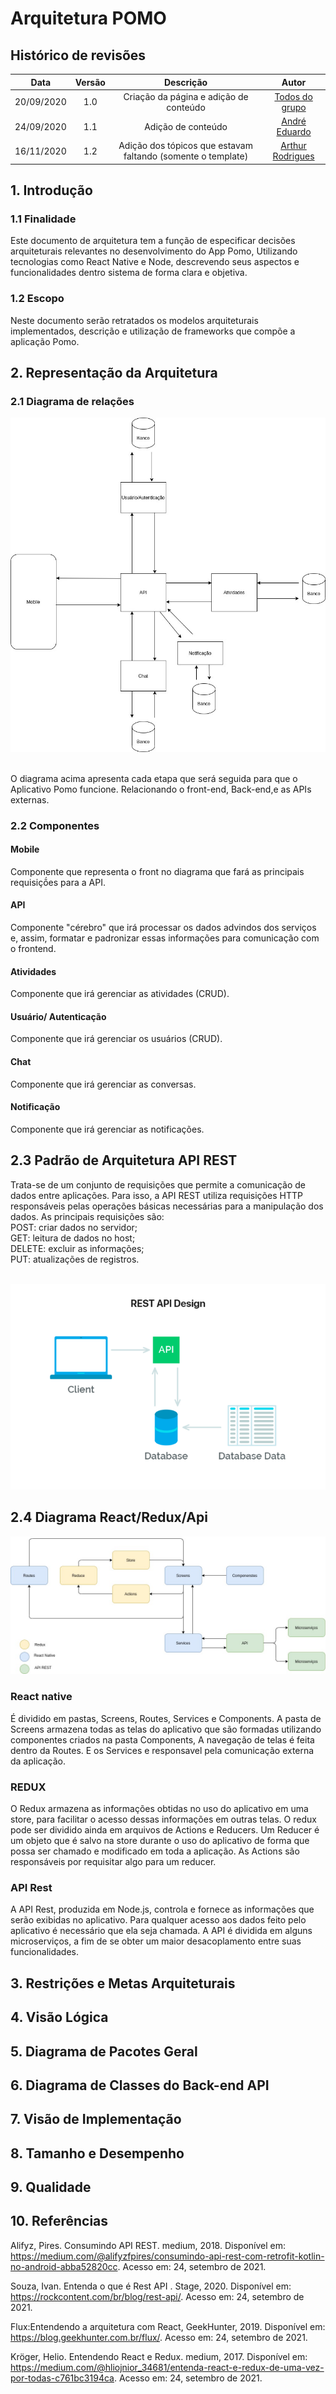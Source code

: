 # **Arquitetura POMO**

## Histórico de revisões

|    Data    | Versão |                          Descrição                           |                             Autor                             |
| :--------: | :----: | :----------------------------------------------------------: | :-----------------------------------------------------------: |
| 20/09/2020 |  1.0   |            Criação da página e adição de conteúdo            | [Todos do grupo](https://unbarqdsw.github.io/2020.1_G6_Pomo/) |
| 24/09/2020 |  1.1   |                      Adição de conteúdo                      |       [André Eduardo](https://github.com/Andre-Eduardo)       |
| 16/11/2020 |  1.2   | Adição dos tópicos que estavam faltando (somente o template) |       [Arthur Rodrigues](https://github.com/arthurarp)        |

## 1. Introdução

### 1.1 Finalidade

Este documento de arquitetura tem a função de especificar decisões arquiteturais relevantes no desenvolvimento do App Pomo, Utilizando tecnologias como React Native e Node, descrevendo seus aspectos e funcionalidades dentro sistema de forma clara e objetiva.

### 1.2 Escopo

Neste documento serão retratados os modelos arquiteturais implementados, descrição e utilização de frameworks que compõe a aplicação Pomo.

## 2. Representação da Arquitetura

### 2.1 Diagrama de relações

![arq](../../img/arquitetura/arquitetura.jpg)

<br> O diagrama acima apresenta cada etapa que será seguida para que o Aplicativo Pomo funcione. Relacionando o front-end, Back-end,e as APIs externas.

### 2.2 Componentes

#### Mobile

Componente que representa o front no diagrama que fará as principais requisiçṍes para a API.

#### API

Componente "cérebro" que irá processar os dados advindos dos serviços e, assim, formatar e padronizar essas informações para comunicação com o frontend.

#### Atividades

Componente que irá gerenciar as atividades (CRUD).

#### Usuário/ Autenticação

Componente que irá gerenciar os usuários (CRUD).

#### Chat

Componente que irá gerenciar as conversas.

#### Notificação

Componente que irá gerenciar as notificações.

## 2.3 Padrão de Arquitetura API REST

Trata-se de um conjunto de requisições que permite a comunicação de dados entre aplicações. Para isso, a API REST utiliza requisições HTTP responsáveis pelas operações básicas necessárias para a manipulação dos dados. As principais requisições são:<br>
POST: criar dados no servidor;<br>
GET: leitura de dados no host;<br>
DELETE: excluir as informações;<br>
PUT: atualizações de registros.<br>
<br>

![arq](../../img/arquitetura/api.png)

## 2.4 Diagrama React/Redux/Api

![arq](../../img/arquitetura/Arq_react.jpg)

### React native

É dividido em pastas, Screens, Routes, Services e Components. A pasta de Screens armazena todas as telas do aplicativo que são formadas utilizando componentes criados na pasta Components, A navegação de telas é feita dentro da Routes. E os Services e responsavel pela comunicação externa da aplicação.

### REDUX

O Redux armazena as informações obtidas no uso do aplicativo em uma store, para facilitar o acesso dessas informações em outras telas. O redux pode ser dividido ainda em arquivos de Actions e Reducers. Um Reducer é um objeto que é salvo na store durante o uso do aplicativo de forma que possa ser chamado e modificado em toda a aplicação. As Actions são responsáveis por requisitar algo para um reducer.

### API Rest

A API Rest, produzida em Node.js, controla e fornece as informações que serão exibidas no aplicativo. Para qualquer acesso aos dados feito pelo aplicativo é necessário que ela seja chamada.
A API é dividida em alguns microserviços, a fim de se obter um maior desacoplamento entre suas funcionalidades.

## 3. Restrições e Metas Arquiteturais

## 4. Visão Lógica

## 5. Diagrama de Pacotes Geral

## 6. Diagrama de Classes do Back-end API

## 7. Visão de Implementação

## 8. Tamanho e Desempenho

## 9. Qualidade

## 10. Referências

Alifyz, Pires. Consumindo API REST. medium, 2018. Disponível em: <https://medium.com/@alifyzfpires/consumindo-api-rest-com-retrofit-kotlin-no-android-abba52820cc>. Acesso em: 24, setembro de 2021.

Souza, Ivan. Entenda o que é Rest API . Stage, 2020. Disponível em: <https://rockcontent.com/br/blog/rest-api/>. Acesso em: 24, setembro de 2021.

Flux:Entendendo a arquitetura com React, GeekHunter, 2019. Disponível em: <https://blog.geekhunter.com.br/flux/>. Acesso em: 24, setembro de 2021.

Kröger, Helio. Entendendo React e Redux. medium, 2017. Disponível em: <https://medium.com/@hliojnior_34681/entenda-react-e-redux-de-uma-vez-por-todas-c761bc3194ca>. Acesso em: 24, setembro de 2021.
